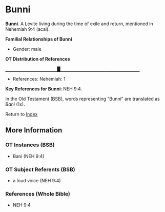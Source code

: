 # Bunni
**Bunni**. 
A Levite living during the time of exile and return, mentioned in Nehemiah 9:4 (acai). 




**Familial Relationships of Bunni**


* Gender: male


**OT Distribution of References**

▁▁▁▁▁▁▁▁▁▁▁▁▁▁▁█▁▁▁▁▁▁▁▁▁▁▁▁▁▁▁▁▁▁▁▁▁▁▁
* References: Nehemiah: 1



**Key References for Bunni**: 
NEH 9:4. 


In the Old Testament (BSB), words representing “Bunni” are translated as 
*Bani* (1x). 




Return to [Index](00-Index.md)

## More Information

### OT Instances (BSB)

* Bani (NEH 9:4)



### OT Subject Referents (BSB)

* a loud voice (NEH 9:4)



### References (Whole Bible)

* NEH 9:4



